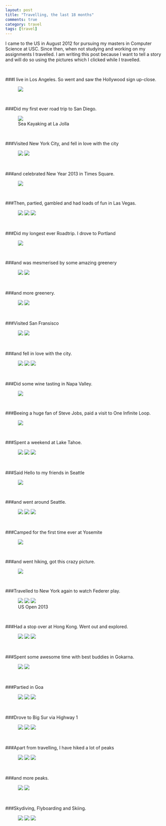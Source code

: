 ```yaml
---
layout: post
title: "Travelling, the last 18 months"
comments: true
category: travel
tags: [travel]
---
```


I came to the US in August 2012 for pursuing my masters in Computer Science at
USC. Since then, when not studying and working on my assignments I travelled.
I am writing this post because I want to tell a story and will do so using the
pictures which I clicked while I travelled.

<br/>

###I live in Los Angeles. So went and saw the Hollywood sign up-close.

<figure>
  <img src="/images/travel_story/1.jpg">
</figure>

<br/>

###Did my first ever road trip to San Diego.

<figure>
  <img src="/images/travel_story/2.jpg">
  <figcaption> Sea Kayaking at La Jolla </figcaption>
</figure>

<br/>

###Visited New York City, and fell in love with the city

<figure class="half">
  <img src="/images/travel_story/3.jpg">
  <img src="/images/travel_story/4.jpg">
</figure>

<br/>

###and celebrated New Year 2013 in Times Square.

<figure>
  <img src="/images/travel_story/5.jpg">
</figure>

<br/>

###Then, partied, gambled and had loads of fun in Las Vegas.

<figure class="third">
<img src="/images/travel_story/6.jpg">
<img src="/images/travel_story/7.jpg">
<img src="/images/travel_story/8.jpg">
</figure>

<br/>

###Did my longest ever Roadtrip. I drove to Portland

<figure>
<img src="/images/travel_story/9.jpg">
</figure>

<br/>

###and was mesmerised by some amazing greenery

<figure class="half">
  <img src="/images/travel_story/10.jpg">
  <img src="/images/travel_story/11.jpg">
</figure>

<br/>

###and more greenery.

<figure class="half">
  <img src="/images/travel_story/12.jpg">
  <img src="/images/travel_story/13.jpg">
</figure>

<br/>

###Visited San Fransisco

<figure class="half">
  <img src="/images/travel_story/14.jpg">
  <img src="/images/travel_story/15.jpg">
</figure>

<br/>

###and fell in love with the city.

<figure class="third">
<img src="/images/travel_story/16.jpg">
<img src="/images/travel_story/17.jpg">
<img src="/images/travel_story/18.jpg">
</figure>

<br/>

###Did some wine tasting in Napa Valley.

<figure>
<img src="/images/travel_story/19.jpg">
</figure>

<br/>

###Beeing a huge fan of Steve Jobs, paid a visit to One Infinite Loop.

<figure>
<img src="/images/travel_story/20.jpg">
</figure>

<br/>

###Spent a weekend at Lake Tahoe.

<figure class="third">
<img src="/images/travel_story/21.jpg">
<img src="/images/travel_story/22.jpg">
<img src="/images/travel_story/23.jpg">
</figure>

<br/>

###Said Hello to my friends in Seattle

<figure>
<img src="/images/travel_story/24.jpg">
</figure>

<br/>

###and went around Seattle.

<figure class="third">
<img src="/images/travel_story/25.jpg">
<img src="/images/travel_story/26.jpg">
<img src="/images/travel_story/27.jpg">
</figure>

<br/>

###Camped for the first time ever at Yosemite

<figure>
<img src="/images/travel_story/28.jpg">
</figure>

<br/>

###and went hiking, got this crazy picture.

<figure>
<img src="/images/travel_story/29.jpg">
</figure>

<br/>

###Travelled to New York again to watch Federer play.

<figure class="third">
<img src="/images/travel_story/30.jpg">
<img src="/images/travel_story/31.jpg">
<img src="/images/travel_story/32.jpg">
<figcaption>US Open 2013</figcaption>  
</figure>

<br/>

###Had a stop over at Hong Kong. Went out and explored.

<figure class="third">
<img src="/images/travel_story/33.jpg">
<img src="/images/travel_story/34.jpg">
<img src="/images/travel_story/35.jpg">
</figure>

<br/>

###Spent some awesome time with best buddies in Gokarna.

<figure class="third">
<img src="/images/travel_story/36.jpg">
<img src="/images/travel_story/37.jpg">
</figure>

<br/>

###Partied in Goa

<figure class="third">
<img src="/images/travel_story/38.jpg">
<img src="/images/travel_story/39.jpg">
<img src="/images/travel_story/40.jpg">
</figure>

<br/>

###Drove to Big Sur via Highway 1

<figure class="third">
<img src="/images/travel_story/41.jpg">
<img src="/images/travel_story/42.jpg">
<img src="/images/travel_story/43.jpg">
</figure>

<br/>

###Apart from travelling, I have hiked a lot of peaks

<figure class="third">
<img src="/images/travel_story/44.jpg">
<img src="/images/travel_story/45.jpg">
<img src="/images/travel_story/46.jpg">
</figure>

<br/>

###and more peaks.

<figure class="half">
<img src="/images/travel_story/47.jpg">
<img src="/images/travel_story/48.jpg">
</figure>

<br/>

###Skydiving, Flyboarding and Skiing.

<figure class="third">
<img src="/images/travel_story/49.jpg">
<img src="/images/travel_story/50.jpg">
<img src="/images/travel_story/51.jpg">
</figure>

